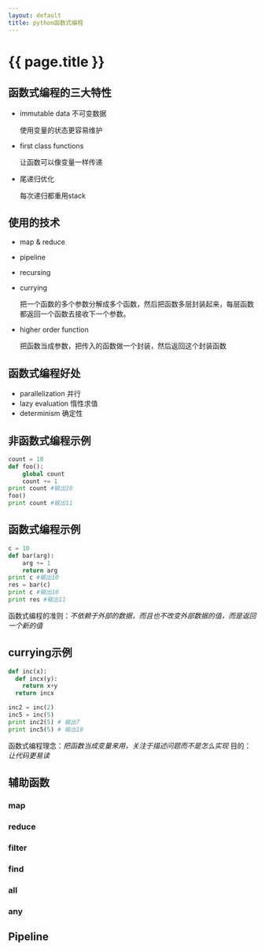 ```yaml
---
layout: default
title: python函数式编程
---
```


# {{ page.title }}

## 函数式编程的三大特性
* immutable data 不可变数据

  使用变量的状态更容易维护
* first class functions

   让函数可以像变量一样传递
* 尾递归优化

  每次递归都重用stack

## 使用的技术
* map & reduce
* pipeline
* recursing
* currying

  把一个函数的多个参数分解成多个函数，然后把函数多层封装起来，每层函数都返回一个函数去接收下一个参数。
* higher order function

  把函数当成参数，把传入的函数做一个封装，然后返回这个封装函数

## 函数式编程好处
* parallelization 并行
* lazy evaluation 惰性求值
* determinism 确定性

## 非函数式编程示例
```python
count = 10
def foo():
    global count
    count += 1
print count #输出10
foo()
print count #输出11
```

## 函数式编程示例
```python
c = 10
def bar(arg):
    arg += 1
    return arg
print c #输出10
res = bar(c)
print c #输出10
print res #输出11
```
函数式编程的准则：*不依赖于外部的数据，而且也不改变外部数据的值，而是返回一个新的值*

## currying示例
```python
def inc(x):
  def incx(y):
    return x+y
  return incx

inc2 = inc(2)
inc5 = inc(5)
print inc2(5) # 输出7
print inc5(5) # 输出10
```
函数式编程理念：*把函数当成变量来用，关注于描述问题而不是怎么实现*
目的：*让代码更易读*

## 辅助函数
### map

### reduce

### filter

### find

### all

### any

## Pipeline
